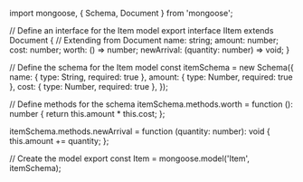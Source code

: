 import mongoose, { Schema, Document } from 'mongoose';

// Define an interface for the Item model
export interface IItem extends Document {  // Extending from Document
  name: string;
  amount: number;
  cost: number;
  worth: () => number;
  newArrival: (quantity: number) => void;
}

// Define the schema for the Item model
const itemSchema = new Schema<IItem>({
  name: { type: String, required: true },
  amount: { type: Number, required: true },
  cost: { type: Number, required: true },
});

// Define methods for the schema
itemSchema.methods.worth = function (): number {
  return this.amount * this.cost;
};

itemSchema.methods.newArrival = function (quantity: number): void {
  this.amount += quantity;
};

// Create the model
export const Item = mongoose.model<IItem>('Item', itemSchema);
